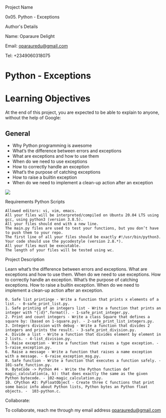 Project Name

0x05. Python - Exceptions

Author's Details

Name: Oparaure Delight

Email: oparauredu@gmail.com

Tel: +2349060318075

# Python - Exceptions

# Learning Objectives
At the end of this project, you are expected to be able to explain to anyone, without the help of Google:

## General
- Why Python programming is awesome
- What’s the difference between errors and exceptions
- What are exceptions and how to use them
- When do we need to use exceptions
- How to correctly handle an exception
- What’s the purpose of catching exceptions
- How to raise a builtin exception
- When do we need to implement a clean-up action after an exception

![](https://files.realpython.com/media/try_except_else_finally.a7fac6c36c55.png)


Requirements
Python Scripts

    Allowed editors: vi, vim, emacs.
    All your files will be interpreted/compiled on Ubuntu 20.04 LTS using gcc, using python3 (version 3.8.5).
    All your files should end with a new line.
    The main.py files are used to test your functions, but you don’t have to push them to your repo.
    The first line of all your files should be exactly #!/usr/bin/python3.
    Your code should use the pycodestyle (version 2.8.*).
    All your files must be executable.
    The length of your files will be tested using wc.

Project Description

Learn what’s the difference between errors and exceptions. What are exceptions and how to use them. When do we need to use exceptions. How to correctly handle an exception. What’s the purpose of catching exceptions. How to raise a builtin exception. When do we need to implement a clean-up action after an exception.

    0. Safe list printinge - Write a function that prints x elements of a list. - 0-safe_print_list.py.
    1. Safe printing of an integers list - Write a function that prints an integer with "{:d}".format(). - 1-safe_print_integer.py.
    2. Print and count integers - Write a class Square that defines a square by: (based on 1-square.py). - 2-safe_print_list_integers.py.
    3. Integers division with debug - Write a function that divides 2 integers and prints the result. - 3-safe_print_division.py.
    4. Divide a list - Write a function that divides element by element in 2 lists. - 4-list_division.py.
    5. Raise exception - Write a function that raises a type exception. - 5-raise_exception.py.
    6. Raise a message - Write a function that raises a name exception with a message. - 6-raise_exception_msg.py.
    8. Safe function - Write a function that executes a function safely. - 101-safe_function.py.
    9. ByteCode -> Python #4 - Write the Python function def magic_calculation(a, b): that does exactly the same as the given Python bytecode. - 102-magic_calculation.py.
    10. CPython #2: PyFloatObject - Create three C functions that print some basic info about Python lists, Python bytes an Python float objects. -  103-python.c.

Collaborate:

To collaborate, reach me through my email address oparauredu@gmail.com
